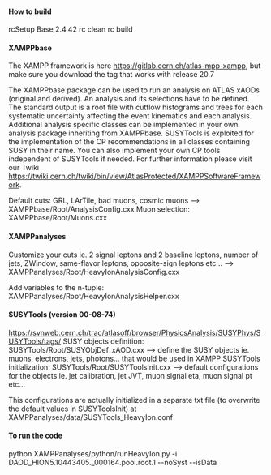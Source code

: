 #### How to build

rcSetup Base,2.4.42
rc clean
rc build

#### XAMPPbase 
The XAMPP framework is here https://gitlab.cern.ch/atlas-mpp-xampp, but make sure you download the tag that works with release 20.7 

The XAMPPbase package can be used to run an analysis on ATLAS xAODs (original and derived). An analysis and its selections have to be defined. The standard output is a root file with cutflow histograms and trees for each systematic uncertainty affecting the event kinematics and each analysis. Additional analysis specific classes can be implemented in your own analysis package inheriting from XAMPPbase. SUSYTools is exploited for the implementation of the CP recommendations in all classes containing SUSY in their name. You can also implement your own CP tools independent of SUSYTools if needed. For further information please visit our Twiki https://twiki.cern.ch/twiki/bin/view/AtlasProtected/XAMPPSoftwareFramework.

Default cuts: GRL, LArTile, bad muons, cosmic muons --> XAMPPbase/Root/AnalysisConfig.cxx
Muon selection: XAMPPbase/Root/Muons.cxx 

#### XAMPPanalyses
Customize your cuts ie. 2 signal leptons and 2 baseline leptons, number of jets, ZWindow, same-flavor leptons, opposite-sign leptons etc... --> XAMPPanalyses/Root/HeavyIonAnalysisConfig.cxx
 
Add variables to the n-tuple: XAMPPanalyses/Root/HeavyIonAnalysisHelper.cxx

#### SUSYTools (version 00-08-74)
https://svnweb.cern.ch/trac/atlasoff/browser/PhysicsAnalysis/SUSYPhys/SUSYTools/tags/
SUSY objects definition: SUSYTools/Root/SUSYObjDef_xAOD.cxx --> define the SUSY objects ie. muons, electrons, jets, photons... that would be used in XAMPP 
SUSYTools initialization: SUSYTools/Root/SUSYToolsInit.cxx --> default configurations for the objects ie. jet calibration, jet JVT, muon signal eta, muon signal pt etc...

This configurations are actually initialized in a separate txt file (to overwrite the default values in SUSYToolsInit) at XAMPPanalyses/data/SUSYTools_HeavyIon.conf 

#### To run the code
python XAMPPanalyses/python/runHeavyIon.py -i DAOD_HION5.10443405._000164.pool.root.1 --noSyst --isData 
